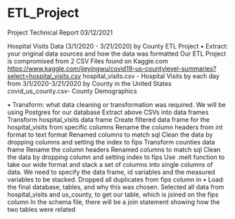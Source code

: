 # ETL_Project

Project Technical Report 03/12/2021

Hospital Visits Data (3/1/2020 - 3/21/2020) by County 
ETL Project
•  Extract: your original data sources and how the data was formatted
Our ETL Project is compromised from 2 CSV Files found on Kaggle.com
https://www.kaggle.com/jieyingwu/covid19-us-countylevel-summaries?select=hospital_visits.csv
hospital_visits.csv - Hospital Visits by each day from 3/1/2020-3/21/2020 by County in the United States
            covid_us_county.csv- County Demographics

•  Transform: what data cleaning or transformation was required.
	We will be using Postgres for our database
Extract above CSVs into data frames
Transform hospital_visits data frame
Create filtered data frame for the hospital_visits from specific columns
		Rename the column headers from int format to text format
			Renamed columns to match sql 
Clean the data by dropping columns and setting the index to fips
Transform counties data frame
		Rename the column headers 
			Renamed columns to match sql 
Clean the data by dropping column and setting index to fips
Use .melt function to take our wide format and stack a set of columns into single columns of data.  We need to specify the data frame, id variables and the measured variables to be stacked.
Dropped all duplicates from fips column in 
•  Load: the final database, tables, and why this was chosen.
Selected all data from hospital_visits and us_county, to get our table, which is joined on the fips column
In the schema file, there will be a join statement showing how the two tables were related

